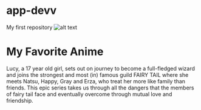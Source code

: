 # app-devv
My first repository
![alt text](https://th.bing.com/th/id/OIP.Fh06RkPhcDy5AYYT1i9sEwHaLH?rs=1&pid=ImgDetMain)
# My Favorite Anime
Lucy, a 17 year old girl, sets out on journey to become a full-fledged wizard and joins the strongest and most (in) famous guild FAIRY TAIL where she meets Natsu, Happy, Gray and Erza, who treat her more like family than friends. This epic series takes us through all the dangers that the members of fairy tail face and eventually overcome through mutual love and friendship.
